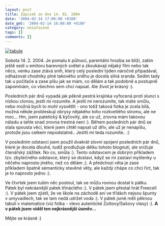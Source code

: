 ```yaml
---
layout: post
title: Zápisek ze dne 14. 02. 2004
date: '2004-02-14 17:00:00 +0100'
date_gmt: '2004-02-14 16:00:00 +0100'
category: nezařazené
tags: []
comments: []
---
```

<div >  <a href="%base_url%/assets/old-images/tabule.jpg"><img alt="tabule" src="%base_url%/assets/old-images/tabule.jpg"></a>  </div>
<p>Sobota 14. 2. 2004. Je pomalu k půlnoci, parentální hrozba se blíží, zatím ještě sedí u emitoru barevných  světel a zkoukávají nějaký film nebo tak něco, venku zase ztává sníh, který celý poslední týden náročně  připadával, odhazovat chodníky plné takového sněhu je docela silná sranda. Sedím tady tak u počítače a zase  píšu jak se mám, co dělám a tak podobně a postupně zapomínám, co všechno sem chci napsat. Ale život je krásný :).</p>
<p>Posledních pár dnů vypadá jak pěkně pestrá krajinka vyfocená proti slunci s nízkou clonou, jestli mi rozumíte.  A jestli mi nerozumíte, tak máte smůlu, nebo možná bych to mohl vysvětlit - ono totiž taková fotka je zcela bílá,  možná někde probleskují obrysy nějakého toho rozkvetlého stromu, ale ne moc... Hm, jsem patetický &amp; kýčovitý,  ale co už, zrovna mám takovou náladu a tahle snad zrovna trestná není :). Během posledních pár dnů se stala  spousta věcí, které jsem chtěl napsat už dřív, ale už je nenapíšu, protože jsou celkem nepodstatné..  Jesltli mi teda rozumíte.. :)</p>
<p>V posledním odstavci jsem použil dvakrát slovní spojení posledních pár dnů, které je docela dlouhé, tudíž  prodlužuje délku tohoto blognutí, ale snižuje čtenářský zážitek. No co, smůla :). Tento odstavcem je dobrým příkladem  tzv. zbytečného odstavce, který se dostaví, když se mi zastaví myšlenky u něčeho naprosto jiného, než co dělám ;).  A předchozí věta je zase příkladem špatně sémanticky stavěné věty, ale každý chápe co chci říct, tak je to  naprosto jedno :).</p>
<p>Ve čtvrtek jsem tuším něc postnul, tak se můžu rovnou dostat k pátku. Pátek byl nekrásnější pátek třináctého :).  V pátek jsem přestal hrát Freecell :).  V pátek jsem zjistil, že ve škole na záchodě ani ve třídách nejsou špunty v umyvadlech, tak se tam nedá udržet  voda :). V pátek jsmě měli pěknou tabuli v matematice (viz fotka - vlevo autentické Zuttovy/Sašovy vlasy) :).  <strong>A v pátek jsem viděl ten nejkrásnější úsměv...</strong></p>
<p>Mějte se krásně :)</p>

